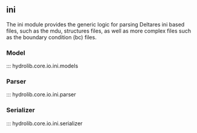 ## ini

The ini module provides the generic logic for parsing Deltares ini based files, such as the mdu, structures files, as well as more complex files such as the boundary condition (bc) files.

### Model

::: hydrolib.core.io.ini.models

### Parser

::: hydrolib.core.io.ini.parser

### Serializer

::: hydrolib.core.io.ini.serializer